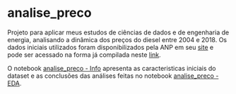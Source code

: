 # analise_preco

Projeto para aplicar meus estudos de ciências de dados e de engenharia de energia, analisando a dinâmica dos preços do diesel entre 2004 e 2018. Os dados iniciais utilizados foram disponibilizados pela ANP em seu [site](http://www.anp.gov.br/dados-abertos-anp) e pode ser acessado na forma já compilada neste [link](https://github.com/netoferraz/anp-dados-abertos).

O notebook [analise_preco - Info](https://github.com/blamassa/analise_precos/blob/master/analise_precos%20-%20Infos.ipynb) apresenta as caracteristicas iniciais do dataset e as conclusões das análises feitas no notebook [analise_preco - EDA](https://github.com/blamassa/analise_precos/blob/master/analise_precos%20-%20EDA.ipynb).
